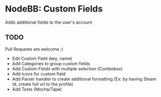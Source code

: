 # NodeBB: Custom Fields

Adds additional fields to the user's account

## TODO

Pull Requests are welcome ;)

- Edit Custom Field (key, name)
- Add Categories to group custom fields
- Add Custom Fields with multiple selection (Combobox)
- Add Icons for custom field
- Add Parser handler to create additional formatting (Ex: by having Steam Id, create full url to the profile)
- Add Tests (Mocha/Tape)
